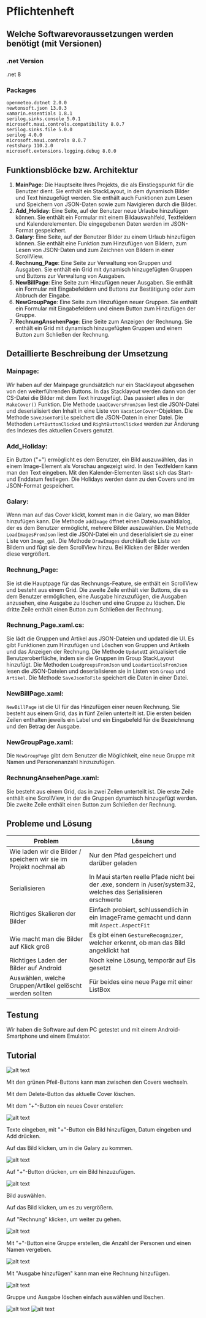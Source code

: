 # Pflichtenheft

## Welche Softwarevoraussetzungen werden benötigt (mit Versionen)

### .net Version

.net 8

### Packages

    openmeteo.dotnet 2.0.0
    newtonsoft.json 13.0.3
    xamarin.essentials 1.8.1
    serilog.sinks.console 5.0.1
    microsoft.maui.controls.compatibility 8.0.7
    serilog.sinks.file 5.0.0
    serilog 4.0.0
    microsoft.maui.controls 8.0.7
    restsharp 110.2.0
    microsoft.extensions.logging.debug 8.0.0

## Funktionsblöcke bzw. Architektur

1. **MainPage**: Die Hauptseite Ihres Projekts, die als Einstiegspunkt für die Benutzer dient. Sie enthält ein StackLayout, in dem dynamisch Bilder und Text hinzugefügt werden. Sie enthält auch Funktionen zum Lesen und Speichern von JSON-Daten sowie zum Navigieren durch die Bilder.
2. **Add_Holiday**: Eine Seite, auf der Benutzer neue Urlaube hinzufügen können. Sie enthält ein Formular mit einem Bildauswahlfeld, Textfeldern und Kalenderelementen. Die eingegebenen Daten werden im JSON-Format gespeichert.
3. **Galary**: Eine Seite, auf der Benutzer Bilder zu einem Urlaub hinzufügen können. Sie enthält eine Funktion zum Hinzufügen von Bildern, zum Lesen von JSON-Daten und zum Zeichnen von Bildern in einer ScrollView.
4. **Rechnung_Page**: Eine Seite zur Verwaltung von Gruppen und Ausgaben. Sie enthält ein Grid mit dynamisch hinzugefügten Gruppen und Buttons zur Verwaltung von Ausgaben.
5. **NewBillPage**: Eine Seite zum Hinzufügen neuer Ausgaben. Sie enthält ein Formular mit Eingabefeldern und Buttons zur Bestätigung oder zum Abbruch der Eingabe.
6. **NewGroupPage**: Eine Seite zum Hinzufügen neuer Gruppen. Sie enthält ein Formular mit Eingabefeldern und einem Button zum Hinzufügen der Gruppe.
7. **RechnungAnsehenPage**: Eine Seite zum Anzeigen der Rechnung. Sie enthält ein Grid mit dynamisch hinzugefügten Gruppen und einem Button zum Schließen der Rechnung.

## Detaillierte Beschreibung der Umsetzung

### Mainpage:
Wir haben auf der Mainpage grundsätzlich nur ein Stacklayout abgesehen von den weiterführenden Buttons. In das Stacklayout werden dann von der CS-Datei die Bilder mit dem Text hinzugefügt. Das passiert alles in der `MakeCover()` Funktion. Die Methode `LoadCoversFromJson` liest die JSON-Datei und deserialisiert den Inhalt in eine Liste von `VacationCover`-Objekten. Die Methode `SaveJsonToFile` speichert die JSON-Daten in einer Datei. Die Methoden `LeftButtonClicked` und `RightButtonClicked` werden zur Änderung des Indexes des aktuellen Covers genutzt.

### Add_Holiday:

Ein Button ("+") ermöglicht es dem Benutzer, ein Bild auszuwählen, das in einem Image-Element als Vorschau angezeigt wird. In den Textfeldern kann man den Text eingeben. Mit den Kalender-Elementen lässt sich das Start- und Enddatum festlegen. Die Holidays werden dann zu den Covers und im JSON-Format gespeichert.

### Galary:

Wenn man auf das Cover klickt, kommt man in die Galary, wo man Bilder hinzufügen kann. Die Methode `addImage` öffnet einen Dateiauswahldialog, der es dem Benutzer ermöglicht, mehrere Bilder auszuwählen. Die Methode `LoadImagesFromJson` liest die JSON-Datei ein und deserialisiert sie zu einer Liste von `Image_gal`. Die Methode `DrawImages` durchläuft die Liste von Bildern und fügt sie dem ScrollView hinzu. Bei Klicken der Bilder werden diese vergrößert.

### Rechnung_Page:
Sie ist die Hauptpage für das Rechnungs-Feature, sie enthält ein ScrollView und besteht aus einem Grid. Die zweite Zeile enthält vier Buttons, die es dem Benutzer ermöglichen, eine Ausgabe hinzuzufügen, die Ausgaben anzusehen, eine Ausgabe zu löschen und eine Gruppe zu löschen. Die dritte Zeile enthält einen Button zum Schließen der Rechnung.

### Rechnung_Page.xaml.cs:
Sie lädt die Gruppen und Artikel aus JSON-Dateien und updated die UI. Es gibt Funktionen zum Hinzufügen und Löschen von Gruppen und Artikeln und das Anzeigen der Rechnung. Die Methode `UpdateUI` aktualisiert die Benutzeroberfläche, indem sie die Gruppen im Group StackLayout hinzufügt. Die Methoden `LoadgroupsFromJson` und `LoadarticelsFromJson` lesen die JSON-Dateien und deserialisieren sie in Listen von `Group` und `Artikel`. Die Methode `SaveJsonToFile` speichert die Daten in einer Datei.

### NewBillPage.xaml:
`NewBillPage` ist die UI für das Hinzufügen einer neuen Rechnung. Sie besteht aus einem Grid, das in fünf Zeilen unterteilt ist. Die ersten beiden Zeilen enthalten jeweils ein Label und ein Eingabefeld für die Bezeichnung und den Betrag der Ausgabe.

### NewGroupPage.xaml:
Die `NewGroupPage` gibt dem Benutzer die Möglichkeit, eine neue Gruppe mit Namen und Personenanzahl hinzuzufügen.

### RechnungAnsehenPage.xaml:
Sie besteht aus einem Grid, das in zwei Zeilen unterteilt ist. Die erste Zeile enthält eine ScrollView, in der die Gruppen dynamisch hinzugefügt werden. Die zweite Zeile enthält einen Button zum Schließen der Rechnung.

## Probleme und Lösung

| Problem | Lösung |
| ------- | ------ |
| Wie laden wir die Bilder / speichern wir sie im Projekt nochmal ab | Nur den Pfad gespeichert und darüber geladen |
| Serialisieren | In Maui starten reelle Pfade nicht bei der .exe, sondern in /user/system32, welches das Serialisieren erschwerte | Es gibt zumindest für Windows eine Möglichkeit, den .exe-Filepath herauszufinden |
| Richtiges Skalieren der Bilder | Einfach probiert, schlussendlich in ein ImageFrame gemacht und dann mit `Aspect.AspectFit` |
| Wie macht man die Bilder auf Klick groß | Es gibt einen `GestureRecognizer`, welcher erkennt, ob man das Bild angeklickt hat |
| Richtiges Laden der Bilder auf Android | Noch keine Lösung, temporär auf Eis gesetzt |
| Auswählen, welche Gruppen/Artikel gelöscht werden sollten | Für beides eine neue Page mit einer ListBox |

## Testung

Wir haben die Software auf dem PC getestet und mit einem Android-Smartphone und einem Emulator.

## Tutorial

![alt text](DocImages/image.png)

Mit den grünen Pfeil-Buttons kann man zwischen den Covers wechseln.

Mit dem Delete-Button das aktuelle Cover löschen.

Mit dem "+"-Button ein neues Cover erstellen:

![alt text](DocImages/image-1.png)

Texte eingeben, mit "+"-Button ein Bild hinzufügen, Datum eingeben und Add drücken.

Auf das Bild klicken, um in die Galary zu kommen.

![alt text](DocImages/Galary.png)

Auf "+"-Button drücken, um ein Bild hinzuzufügen.

![alt text](DocImages/Galary_Explorer.png)

Bild auswählen.

Auf das Bild klicken, um es zu vergrößern.

Auf "Rechnung" klicken, um weiter zu gehen.

![alt text](DocImages/RechnungPage.png)

Mit "+"-Button eine Gruppe erstellen, die Anzahl der Personen und einen Namen vergeben.

![alt text](DocImages/GruppeHinzufuegen.png)

Mit "Ausgabe hinzufügen" kann man eine Rechnung hinzufügen.

![alt text](DocImages/Ausgabe.png)

Gruppe und Ausgabe löschen einfach auswählen und löschen.

![alt text](DocImages/Ausgabeloeschen.png)
![alt text](DocImages/GruppeLoeschen.png)
